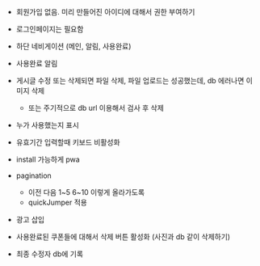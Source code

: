 - 회원가입 없음. 미리 만들어진 아이디에 대해서 권한 부여하기
- 로그인페이지는 필요함
- 하단 네비게이션 (메인, 알림, 사용완료)
- 사용완료 알림
- 게시글 수정 또는 삭제되면 파일 삭제, 파일 업로드는 성공했는데, db 에러나면 이미지 삭제
  - 또는 주기적으로 db url 이용해서 검사 후 삭제
- 누가 사용했는지 표시
- 유효기간 입력할때 키보드 비활성화
- install 가능하게 pwa
- pagination

  - 이전 다음 1~5 6~10 이렇게 올라가도록
  - quickJumper 적용

- 광고 삽입

- 사용완료된 쿠폰들에 대해서 삭제 버튼 활성화 (사진과 db 같이 삭제하기)
- 최종 수정자 db에 기록
